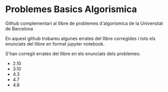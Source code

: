 # Problemes Basics Algorismica

Github complementari al llibre de problemes d'algorísmica de la Universitat de Barcelona


En aquest github trobareu algunes errates del llibre corregides i tots els enunciats del llibre en format jupyter notebook.

S'han corregit errates del llibre en els enunciats dels problemes:
* 2.10
* 3.10
* 4.3
* 4.7
* 4.8
